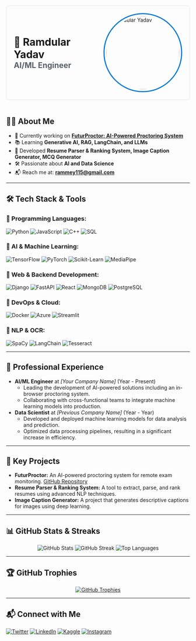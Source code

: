 <!-- Professional GitHub Profile Readme -->

<div style="display: flex; align-items: center; justify-content: space-between; padding: 20px; border: 1px solid #e1e4e8; border-radius: 8px;">
  <div>
    <h1 style="margin: 0;">🚀 Ramdular Yadav</h1>
    <h2 style="margin: 0; color: #586069;">AI/ML Engineer</h2>
  </div>
  <div>
    <img src="https://drive.google.com/uc?export=view&id=1t82Jmuh-VmwI4TNPq0MY89Fp8cLv6Jhn" 
         alt="Ramdular Yadav" width="200" height="200" 
         style="border-radius: 50%; border: 3px solid #0078D4; padding: 5px;">
  </div>
</div>

<br>

## 👨‍💻 About Me
- 🔭 Currently working on **[FuturProctor: AI-Powered Proctoring System](https://github.com/HelpRam/An-Inbrowser-Proctoring-System)**
- 📚 Learning **Generative AI, RAG, LangChain, and LLMs**
- 🚀 Developed **Resume Parser & Ranking System, Image Caption Generator, MCQ Generator**
- 🛠️ Passionate about **AI and Data Science**
- 📬 Reach me at: **[rammey115@gmail.com](mailto:rammey115@gmail.com)**

---

## 🛠️ Tech Stack & Tools

### 🔹 Programming Languages:
![Python](https://img.shields.io/badge/Python-3776AB?style=for-the-badge&logo=python&logoColor=white)
![JavaScript](https://img.shields.io/badge/JavaScript-F7DF1E?style=for-the-badge&logo=javascript&logoColor=black)
![C++](https://img.shields.io/badge/C++-00599C?style=for-the-badge&logo=cplusplus&logoColor=white)
![SQL](https://img.shields.io/badge/SQL-4479A1?style=for-the-badge&logo=mysql&logoColor=white)

### 🔹 AI & Machine Learning:
![TensorFlow](https://img.shields.io/badge/TensorFlow-FF6F00?style=for-the-badge&logo=tensorflow&logoColor=white)
![PyTorch](https://img.shields.io/badge/PyTorch-EE4C2C?style=for-the-badge&logo=pytorch&logoColor=white)
![Scikit-Learn](https://img.shields.io/badge/Scikit--Learn-F7931E?style=for-the-badge&logo=scikit-learn&logoColor=white)
![MediaPipe](https://img.shields.io/badge/MediaPipe-FF9800?style=for-the-badge&logo=mediapipe&logoColor=white)

### 🔹 Web & Backend Development:
![Django](https://img.shields.io/badge/Django-092E20?style=for-the-badge&logo=django&logoColor=white)
![FastAPI](https://img.shields.io/badge/FastAPI-009688?style=for-the-badge&logo=fastapi&logoColor=white)
![React](https://img.shields.io/badge/React-61DAFB?style=for-the-badge&logo=react&logoColor=black)
![MongoDB](https://img.shields.io/badge/MongoDB-47A248?style=for-the-badge&logo=mongodb&logoColor=white)
![PostgreSQL](https://img.shields.io/badge/PostgreSQL-336791?style=for-the-badge&logo=postgresql&logoColor=white)

### 🔹 DevOps & Cloud:
![Docker](https://img.shields.io/badge/Docker-2496ED?style=for-the-badge&logo=docker&logoColor=white)
![Azure](https://img.shields.io/badge/Azure-0078D4?style=for-the-badge&logo=microsoft-azure&logoColor=white)
![Streamlit](https://img.shields.io/badge/Streamlit-FF4B4B?style=for-the-badge&logo=streamlit&logoColor=white)

### 🔹 NLP & OCR:
![SpaCy](https://img.shields.io/badge/SpaCy-09A3D5?style=for-the-badge&logo=spacy&logoColor=white)
![LangChain](https://img.shields.io/badge/LangChain-FF9800?style=for-the-badge&logo=langchain&logoColor=white)
![Tesseract](https://img.shields.io/badge/Tesseract-OCR-FF6F00?style=for-the-badge&logo=tesseract&logoColor=white)

---

## 💼 Professional Experience
- **AI/ML Engineer** at *[Your Company Name]* (Year - Present)
  - Leading the development of AI-powered solutions including an in-browser proctoring system.
  - Collaborating with cross-functional teams to integrate machine learning models into production.
- **Data Scientist** at *[Previous Company Name]* (Year - Year)
  - Developed and deployed machine learning models for data analysis and prediction.
  - Optimized data processing pipelines, resulting in a significant increase in efficiency.

---

## 📁 Key Projects
- **FuturProctor:** An AI-powered proctoring system for remote exam monitoring. [GitHub Repository](https://github.com/HelpRam/An-Inbrowser-Proctoring-System)
- **Resume Parser & Ranking System:** A tool to extract, parse, and rank resumes using advanced NLP techniques.
- **Image Caption Generator:** A project that generates descriptive captions for images using deep learning.

---

## 📊 GitHub Stats & Streaks

<div align="center">
  <img src="https://github-readme-stats.vercel.app/api?username=helpram&show_icons=true&theme=radical" alt="GitHub Stats" />
  <img src="https://github-readme-streak-stats.herokuapp.com/?user=helpram&theme=radical" alt="GitHub Streak" />
  <img src="https://github-readme-stats.vercel.app/api/top-langs/?username=helpram&layout=compact&theme=radical" alt="Top Languages" />
</div>

---

## 🏆 GitHub Trophies

<div align="center">
  <a href="https://github.com/ryo-ma/github-profile-trophy">
    <img src="https://github-profile-trophy.vercel.app/?username=helpram&theme=radical" alt="GitHub Trophies" />
  </a>
</div>

---

## 📬 Connect with Me
<div align="left">
  <a href="https://twitter.com/ram103888" target="_blank"><img src="https://img.shields.io/twitter/follow/ram103888?logo=twitter&style=for-the-badge" alt="Twitter" /></a>
  <a href="https://www.linkedin.com/in/ram-dular-yadav-1611b0228/" target="_blank"><img src="https://img.shields.io/badge/LinkedIn-blue?style=for-the-badge&logo=linkedin" alt="LinkedIn" /></a>
  <a href="https://kaggle.com/ramdular" target="_blank"><img src="https://img.shields.io/badge/Kaggle-blue?style=for-the-badge&logo=kaggle" alt="Kaggle" /></a>
  <a href="https://www.instagram.com/ram_11700/" target="_blank"><img src="https://img.shields.io/badge/Instagram-%23E4405F.svg?style=for-the-badge&logo=instagram&logoColor=white" alt="Instagram" /></a>
</div>
